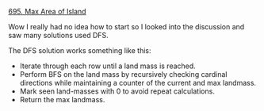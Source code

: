 [695. Max Area of Island](https://leetcode.com/problems/max-area-of-island/)

Wow I really had no idea how to start so I looked into the discussion and saw many solutions used DFS. 

The DFS solution works something like this:
- Iterate through each row until a land mass is reached.
- Perform BFS on the land mass by recursively checking cardinal directions while maintaining a counter of the current and max landmass.
- Mark seen land-masses with 0 to avoid repeat calculations.
- Return the max landmass.